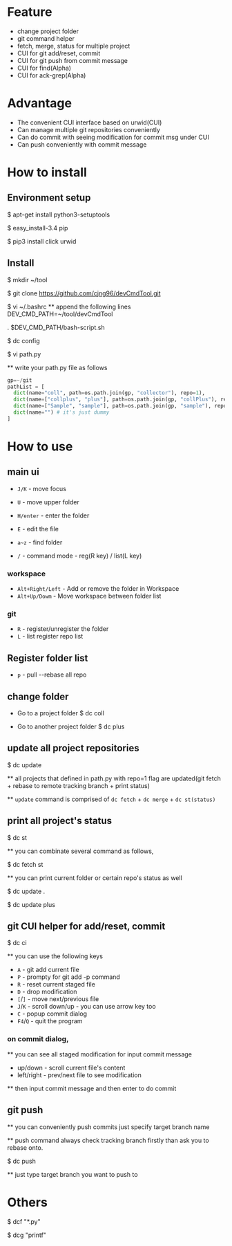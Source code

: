 
# Feature
* change project folder
* git command helper 
 * fetch, merge, status for multiple project
 * CUI for git add/reset, commit
 * CUI for git push from commit message
* CUI for find(Alpha)
* CUI for ack-grep(Alpha)

# Advantage
* The convenient CUI interface based on urwid(CUI)
* Can manage multiple git repositories conveniently
* Can do commit with seeing modification for commit msg under CUI
* Can push conveniently with commit message


# How to install

## Environment setup

$ apt-get install python3-setuptools

$ easy_install-3.4 pip

$ pip3 install click urwid


## Install 

$ mkdir ~/tool

$ git clone https://github.com/cjng96/devCmdTool.git

$ vi ~/.bashrc
** append the following lines
DEV_CMD_PATH=~/tool/devCmdTool

. $DEV_CMD_PATH/bash-script.sh

$ dc config

$ vi path.py

** write your path.py file as follows
```python
gp=~/git
pathList = [
  dict(name="coll", path=os.path.join(gp, "collector"), repo=1),
  dict(name=["collplus", "plus"], path=os.path.join(gp, "collPlus"), repo=1),  # you can define multiple name for repo
  dict(name=["Sample", "sample"], path=os.path.join(gp, "sample"), repo=1),
  dict(name="") # it's just dummy
]
```

# How to use

## main ui
* `J/K` - move focus
* `U` - move upper folder
* `H/enter` - enter the folder
* `E` - edit the file

* `a~z` - find folder 
* `/` - command mode - reg(R key) / list(L key)

### workspace
* `Alt+Right/Left` - Add or remove the folder in Workspace
* `Alt+Up/Dowm` - Move workspace between folder list

### git
* `R` - register/unregister the folder
* `L` - list register repo list


## Register folder list
* `p` - pull --rebase all repo


## change folder
* Go to a project folder
$ dc coll

* Go to another project folder
$ dc plus

## update all project repositories
$ dc update

** all projects that defined in path.py with repo=1 flag are updated(git fetch + rebase to remote tracking branch + print status)

** `update` command is comprised of `dc fetch` + `dc merge` + `dc st(status)`

## print all project's status
$ dc st

** you can combinate several command as follows,

$ dc fetch st

** you can print current folder or certain repo's status as well

$ dc update .

$ dc update plus

## git CUI helper for add/reset, commit
$ dc ci

** you can use the following keys
* `A` - git add current file
* `P` - prompty for git add -p command
* `R` - reset current staged file
* `D` - drop modification
* `[`/`]` - move next/previous file
* `J`/`K` - scroll down/up - you can use arrow key too
* `C` - popup commit dialog
* `F4`/`Q` - quit the program

### on commit dialog,
** you can see all staged modification for input commit message
* up/down - scroll current file's content
* left/right - prev/next file to see modification

** then input commit message and then enter to do commit


## git push
** you can conveniently push commits just specify target branch name

** push command always check tracking branch firstly than ask you to rebase onto.

$ dc push

** just type target branch you want to push to

# Others
$ dcf "*.py"

$ dcg "printf"
 

